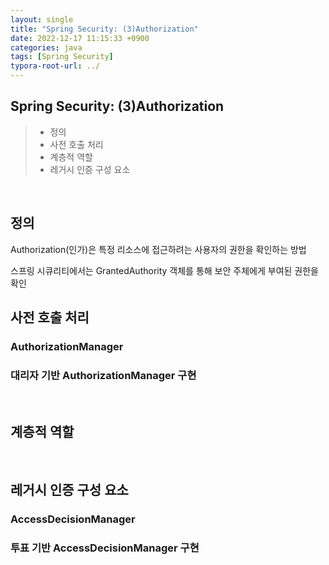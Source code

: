 ```yaml
---
layout: single
title: "Spring Security: (3)Authorization"
date: 2022-12-17 11:15:33 +0900
categories: java
tags: [Spring Security]
typora-root-url: ../
---
```



## Spring Security: (3)Authorization
> - 정의
> - 사전 호출 처리
> - 계층적 역할
> - 레거시 인증 구성 요소

<br>

## 정의

Authorization(인가)은 특정 리소스에 접근하려는 사용자의 권한을 확인하는 방법

스프링 시큐리티에서는 GrantedAuthority 객체를 통해 보안 주체에게 부여된 권한을 확인

## 사전 호출 처리

### AuthorizationManager
### 대리자 기반 AuthorizationManager 구현

<br>

## 계층적 역할

<br>

## 레거시 인증 구성 요소

### AccessDecisionManager
### 투표 기반 AccessDecisionManager 구현

<br>
